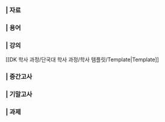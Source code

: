 ### | 자료
  
  
### | 용어
  
  
### | 강의
[[DK 학사 과정/단국대 학사 과정/학사 템플릿/Template|Template]]
  
### | 중간고사
### | 기말고사
  
  
  
### | 과제